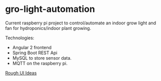 # gro-light-automation

Current raspberry pi project to control/automate an indoor grow light and fan for hydroponics/indoor plant growing.

Technologies:
* Angular 2 frontend
* Spring Boot REST Api
* MySQL to store sensor data.
* MQTT on the raspberry pi.

[Rough UI Ideas](https://goo.gl/photos/HAjHsHN71tgkS3ZT9)

